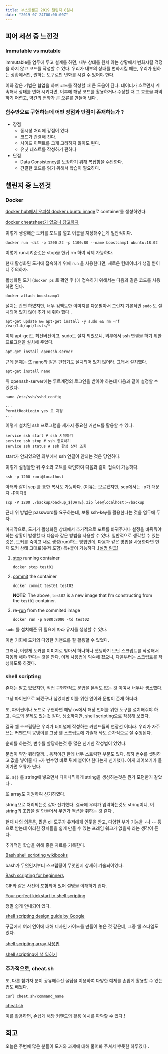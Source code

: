 ```yaml
---
title: 부스트캠프 2019 챌린지 8일차
date: "2019-07-24T00:00:00Z"
---
```


## 피어 세션 중 느낀것

### Immutable vs mutable

immutable를 염두에 두고 설계를 하면, 내부 상태를 원치 않는 상황에서 변화시킬 걱정을 하지 않고 코드를 작성할 수 있다. 우리가 내부의 상태를 변화시킬 때는, 우리가 원하는 상황에서만, 원하는 도구로만 변화를 시킬 수 있어야 한다.

이와 같은 기법은 협업을 하며 코드를 작성할 때 큰 도움이 된다. 데이터가 흐르면서 계속해서 상태를 변화 시키다면, 이후에 해당 코드를 활용하거나 수정할 때 그 흐름을 파악하기 어렵고, 약간의 변화가 큰 오류를 만들어 낸다 .

### 함수만으로 구현하는데 어떤 장점과 단점이 존재하는가 ?

- 장점
  - 동시성 처리에 강점이 있다.
  - 코드가 간결해 진다.
  - 사이드 이펙트를 크게 고려하지 않아도 된다.
  - 유닛 테스트를 작성하기 편하다
- 단점
  - Data Consistency를 보장하기 위해 복잡함을 수반한다.
  - 간결한 코드를 읽기 위해서 학습이 필요하다.

## 챌린지 중 느낀것

### Docker

[docker hub에서 오피셜 docker ubuntu image](https://hub.docker.com/_/ubuntu)로 container를 생성하였다.

[docker cheatsheet가 있으니 참고하자](https://www.docker.com/sites/default/files/Docker_CheatSheet_08.09.2016_0.pdf)

이렇게 생성해준 도커를 포트를 열고 이름을 지정해주는게 일반적이다.

    docker run -dit -p 1200:22 -p 1100:80 --name boostcamp1 ubuntu:18.02

이렇게 run시켜준것은 stop을 한뒤 rm 하여 삭제 가능하다.

현재 활성화된 도커에 접속하기 위해 `run` 을 사용한다면, 새로운 컨테이너가 생길 뿐이니 주의하자.

활성화된 도커 (`docker ps` 로 확인 후 )에 접속하기 위해서는 다음과 같은 코드를 사용하면 된다.

    docker attach boostcamp1

설치는 간편 하였지만, 너무 컴팩트한 이미지를 다운받아서 그런지 기본적인 `sudo` 도 설치되어 있지 않아 추가 해 줘야 했다 .

    apt-get update && apt-get install -y sudo && rm -rf /var/lib/apt/lists/*

이제 apt-get도 최신버전이고, sudo도 설치 되었으니, 외부에서 ssh 연결을 하기 위한 프로그램을 설치해 주었다.

    apt-get install openssh-server

근데 문제는 또 nano와 같은 편집기도 설치되어 있지 않더라. 그래서 설치했다.

    apt-get install nano

위 openssh-server에는 루트계정의 로그인을 받아야 하는데 다음과 같이 설정할 수 있었다.

    nano /etc/ssh/sshd_config

    ...
    PermitRootLogin yes 로 지정
    ...

이렇게 설치된 ssh 프로그램을 세가지 중요한 커맨드를 활용할 수 있다.

    service ssh start # ssh 시작하기
    service ssh stop # ssh 종료하기
    service ssh status # ssh 활성 상태 조회

start가 안되있으면 외부에서 ssh 연결이 안되는 것은 당연하다.

이렇게 설정을한 뒤 주소와 포트를 확인하여 다음과 같이 접속이 가능하다.

    ssh -p 1200 root@localhost

아래와 같이 scp 를 통한 복사도 가능하다. (이유는 모르겠지만, scp에서는 -p가 대문자 -P이다!)

    scp -P 1200 ./backup/backup_${DATE}.zip lee@localhost:~/backup

근데 위 방법은 password를 요구하는데, 보통 ssh-key를 활용한다는 것을 염두에 두자.

마지막으로, 도커가 활성화된 상태에서 추가적으로 포트를 바꿔주거나 설정을 바꿔줘야 하는 상황이 발생할 때 다음과 같은 방법을 사용할 수 있다. 일반적으로 생각할 수 있는것은, 도커를 죽이고 새로 생성(run)하는 방법인데, 다음과 같은 방법을 사용한다면 현재 도커 상태 그대로(유저 포함) 복+붙이 가능하다 .[[설명 링크]](https://stackoverflow.com/a/26622041)

1.  [stop](https://docs.docker.com/engine/reference/commandline/stop/) running container

        docker stop test01

2.  [commit](https://docs.docker.com/engine/reference/commandline/commit/) the container

        docker commit test01 test02

    **NOTE:** The above, `test02` is a new image that I'm constructing from the `test01` container.

3.  re-[run](https://docs.docker.com/engine/reference/commandline/run/) from the commited image

        docker run -p 8080:8080 -td test02

`sudo` 를 설치해준 뒤 필요에 따라 유저를 생성할 수 있다.

이번 기회에 도커의 다양한 커맨드를 잘 활용할 수 있었다.

그러나, 이렇게 도커를 이미지로 받아서 하나하나 셋팅하기 보단 스크립트를 작성해서 자동화 해야 한다는 것을 안다. 이제 사용법에 익숙해 졌으니, 다음부터는 스크립트를 작성하도록 하겠다.

### shell scripting

존재는 알고 있었지만, 직접 구현한적도 문법을 본적도 없는 것 이여서 너무나 생소했다.

그냥 파이썬으로 되겠구나 싶었지만 이를 위한 언어와 문법이 존재 하더라.

또, 파이썬이나 노드로 구현하면 해당 os에서 해당 언어를 위한 도구를 설치해줘야 하고, 속도의 문제도 있는것 같다. 생소하지만, shell scripting으로 작성해 보았다.

결국 쉘 스크립팅은 우리가 터미널에 작성하는 커맨드들의 연장선 이더라. 우리가 자주 쓰는 커맨드의 뭉탱이를 그냥 쉘 스크립트에 기술해 놔도 순차적으로 잘 수행된다.

순회를 하는것, 변수를 할당하는것 등 많은 신기한 작성법이 있었다.

문법이 약간 뭐라할까... 동적이긴 한데 너무 스트릭한 부분도 있다. 특히 변수를 셋팅하고 값을 넣어줄 때 `=`가 변수명 바로 뒤에 붙어야 한다는게 신기했다. 이게 띄어쓰기가 들어가면 오류가 난다.

또, `${}` 를 string에 넣으면서 다이나믹하게 string을 생성하는것은 뭔가 모던한거 같았다 .

또 array도 지원하여 신기하였다.

string으로 처리되는것 같아 신기했다. 결국에 우리가 입력하는것도 string이니, 이 string의 조합을 잘 만들어서 무언가 액션을 취하는 것 같다 .

현재 나의 의문은, 많은 cli 도구가 유저에게 인풋을 받고, 다양한 부가 기능을 `-`나 `--` 등으로 받는데 이러한 장치들을 쉽게 만들 수 있는 프레임 워크가 없을까 라는 생각이 든다.

추가적인 학습을 위해 좋은 자료를 기록한다.

[Bash shell scripting wikibooks](https://en.wikibooks.org/wiki/Bash_Shell_Scripting)

bash가 무엇인지부터 스크립팅이 무엇인지 상세히 기술되어있다.

[Bash scripting for beginners](https://linuxconfig.org/bash-scripting-tutorial-for-beginners)

GIF와 같은 사진이 포함되어 있어 설명을 이해하기 쉽다.

[Your perfect kickstart to shell scripting](https://codeburst.io/your-perfect-kickstart-to-shell-scripting-857b81c0939b)

정말 쉽게 안내되어 있다.

[shell scripting design guide by Google](https://google.github.io/styleguide/shell.xml)

구글에서 여러 언어에 대해 디자인 가이드를 만들어 놓은 것 같은데, 그중 쉘 스타일도 있다.

[shell scripting array 사용법](https://stackoverflow.com/a/1951523)

[shell scripting에 색 입히기](https://stackoverflow.com/a/20983251)

### 추가적으로, cheat.sh

또, 다른 참가자 분이 공유해주신 꿀팁을 이용하여 다양한 예제를 손쉽게 활용할 수 있는 법도 배웠다.

    curl cheat.sh/command_name

[cheat.sh](https://cheat.sh/)

이를 활용하면, 손쉽게 해당 커맨드의 활용 예시를 파악할 수 있다.!

## 회고

오늘은 주변에 많은 분들이 도커와 과제에 대해 물어봐 주셔서 뿌듯한 하루였다 .
